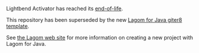 Lightbend Activator has reached its [end-of-life](https://www.lightbend.com/blog/introducing-a-new-way-to-get-started-with-lightbend-technologies-and-saying-goodbye-to-activator).

This repository has been superseded by the new [Lagom for Java giter8
template](https://github.com/lagom/lagom-java.g8).

See [the Lagom web site](https://www.lagomframework.com/get-started-java.html) for more
information on creating a new project with Lagom for Java.

